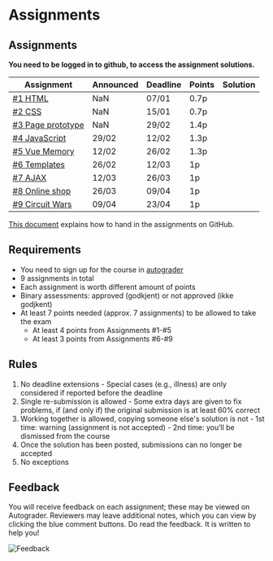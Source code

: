 # Assignments


## Assignments

**You need to be logged in to github, to access the assignment solutions.**

| Assignment | Announced | Deadline | Points | Solution |
| --- | --- | --- | --- | --- |
| [#1 HTML](assignment-1/) | NaN | 07/01 | 0.7p | |
| [#2 CSS](assignment-2/) | NaN | 15/01 | 0.7p |  |
| [#3 Page prototype](assignment-3/) | NaN | 29/02 | 1.4p |  |
| [#4 JavaScript](assignment-4/) | 29/02 | 12/02 | 1.3p |  |
| [#5 Vue Memory](assignment-5/) | 12/02 | 26/02 | 1.3p |  |
| [#6 Templates](assignment-6/) | 26/02 | 12/03 | 1p |  |
| [#7 AJAX](assignment-7/) | 12/03 | 26/03 | 1p |  |
| [#8 Online shop](assignment-8/) | 26/03 | 09/04 | 1p |  |
| [#9 Circuit Wars](assignment-9/) | 09/04 | 23/04 | 1p |  |



[This document](https://github.com/dat310-spring21/course-info/blob/master/autograder.md) explains how to hand in the assignments on GitHub.

## Requirements

  - You need to sign up for the course in [autograder](https://uis.itest.run)
  - 9 assignments in total
  - Each assignment is worth different amount of points
  - Binary assessments: approved (godkjent) or not approved (ikke godjkent)
  - At least 7 points needed (approx. 7 assignments) to be allowed to take the exam
    - At least 4 points from Assignments #1-#5
    - At least 3 points from Assignments #6-#9

## Rules

  1. No deadline extensions
    - Special cases (e.g., illness) are only considered if reported before the deadline
  2. Single re-submission is allowed
    - Some extra days are given to fix problems, if (and only if) the original submission is at least 60% correct
  3. Working together is allowed, copying someone else's solution is not
    - 1st time: warning (assignment is not accepted)
    - 2nd time: you’ll be dismissed from the course
  4. Once the solution has been posted, submissions can no longer be accepted
  5. No exceptions


## Feedback

You will receive feedback on each assignment; these may be viewed on Autograder. Reviewers may leave additional notes, which you can view by clicking the blue comment buttons.
Do read the feedback. It is written to help you!

![Feedback](assignments_feedback.png)


